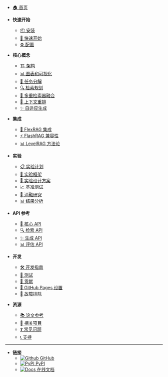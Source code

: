 <!-- docs/_sidebar.md -->

* [🏠 首页](/)

* **快速开始**
  * [📦 安装](installation.md)
  * [🚀 快速开始](quickstart.md)
  * [⚙️ 配置](configuration.md)

* **核心概念**
  * [🏗️ 架构](architecture.md)
  * [📊 图表和可视化](diagrams.md)
  * [🧠 任务分解](task-decomposition.md)
  * [🔍 检索规划](retrieval-planning.md)
  * [🔗 多重检索器融合](multi-retriever.md)
  * [🎯 上下文重排](reranking.md)
  * [✨ 自适应生成](generation.md)

* **集成**
  * [🔧 FlexRAG 集成](flexrag-integration.md)
  * [⚡ FlashRAG 兼容性](flashrag-compatibility.md)
  * [📊 LevelRAG 方法论](levelrag-methodology.md)

* **实验**
  * [📋 实验计划](experiment-plan.md)
  * [🧪 实验框架](experiments.md)
  * [🎯 实验设计方案](experimental-design.md)
  * [📈 基准测试](benchmarks.md)
  * [🔬 消融研究](ablation-studies.md)
  * [📊 结果分析](results-analysis.md)

* **API 参考**
  * [🔌 核心 API](api/core.md)
  * [🔍 检索 API](api/retrieval.md)
  * [✨ 生成 API](api/generation.md)
  * [📊 评估 API](api/evaluation.md)

* **开发**
  * [🛠️ 开发指南](development.md)
  * [🧪 测试](testing.md)
  * [📝 贡献](contributing.md)
  * [🚀 GitHub Pages 设置](github-pages-setup.md)
  * [🐛 故障排除](troubleshooting.md)

* **资源**
  * [📚 论文参考](papers.md)
  * [🔗 相关项目](related-projects.md)
  * [❓ 常见问题](faq.md)
  * [📞 支持](support.md)

---

* **链接**
  * [![Github](https://icongr.am/simple/github.svg?size=16&color=808080&colored=false) GitHub](https://github.com/Rito-w/adaptiverag)
  * [![PyPI](https://icongr.am/simple/pypi.svg?size=16&color=808080&colored=false) PyPI](https://pypi.org/project/adaptiverag/)
  * [![Docs](https://icongr.am/simple/gitbook.svg?size=16&color=808080&colored=false) 在线文档](https://rito-w.github.io/adaptiverag/)
